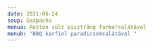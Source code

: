 ```yaml
---
date: 2021-06-24
soup: Gazpacho
menua: Roston sült pisztráng farmersalátával
menub: "BBQ karfiol paradicsomsalátával "
---
```

